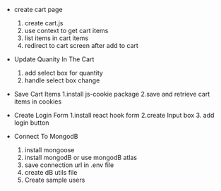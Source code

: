 - create cart page

  1. create cart.js
  2. use context to get cart items
  3. list items in cart items
  4. redirect to cart screen after add to cart

- Update Quanity In The Cart

  1. add select box for quantity
  2. handle select box change

- Save Cart Items
  1.install js-cookie package
  2.save and retrieve cart items in cookies
- Create Login Form
  1.install react hook form
  2.create Input box 3. add login button

- Connect To MongodB
  1. install mongoose
  2. install mongodB or use mongodB atlas
  3. save connection url in .env file
  4. create dB utils file
  5. Create sample users
